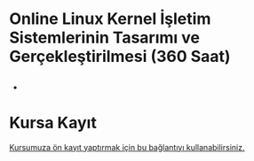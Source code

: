 # Online Linux Kernel İşletim Sistemlerinin Tasarımı ve Gerçekleştirilmesi (360 Saat)


## 
+ 






 
# Kursa Kayıt
[Kursumuza ön kayıt yaptırmak için bu bağlantıyı kullanabilirsiniz.](https://us02web.zoom.us/meeting/register/tZUucuytrTopEtJEi5_RgJJMCHp7BrlLUtTf#/registration)
